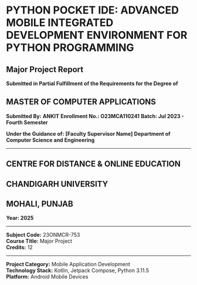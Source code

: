 # PYTHON POCKET IDE: ADVANCED MOBILE INTEGRATED DEVELOPMENT ENVIRONMENT FOR PYTHON PROGRAMMING

## Major Project Report
**Submitted in Partial Fulfillment of the Requirements for the Degree of**

## MASTER OF COMPUTER APPLICATIONS

**Submitted By:**
**ANKIT**
**Enrollment No.: O23MCA110241**
**Batch: Jul 2023 - Fourth Semester**

**Under the Guidance of:**
**[Faculty Supervisor Name]**
**Department of Computer Science and Engineering**

---

## CENTRE FOR DISTANCE & ONLINE EDUCATION
## CHANDIGARH UNIVERSITY
## MOHALI, PUNJAB

**Year: 2025**

---

**Subject Code:** 23ONMCR-753  
**Course Title:** Major Project  
**Credits:** 12

---

**Project Category:** Mobile Application Development  
**Technology Stack:** Kotlin, Jetpack Compose, Python 3.11.5  
**Platform:** Android Mobile Devices 